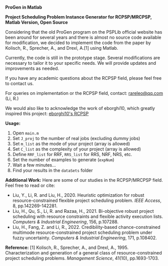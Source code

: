 **ProGen in Matlab**

**Project Scheduling Problem Instance Generator for RCPSP/MRCPSP, Matlab Version, Open Source**

Considering that the old ProGen program on the PSPLib official website has been around for several years and there is almost no source code available for modification, we decided to implement the code from the paper by Kolisch, R., Sprecher, A., and Drexl, A.[1] using Matlab.

Currently, the code is still in the prototype stage. Several modifications are necessary to tailor it to your specific needs. We will provide updates and improvements as needed.

If you have any academic questions about the RCPSP field, please feel free to contact us.

For queries on implementation or the RCPSP field, contact: rareleo@qq.com (Li, R.)

We would also like to acknowledge the work of eborghi10, which greatly inspired this project: [eborghi10's RCPSP](https://github.com/eborghi10/RCPSP)

**Usage:**
1. Open `main.m`
2. Set `J_proj` to the number of real jobs (excluding dummy jobs)
3. Set `m_list` as the mode of your project (array is allowed)
4. Set `C_list` as the complexity of your project (array is allowed)
5. Define `RRF_list` for RRF, `RRS_list` for RRS, NRF, NRS, etc.
6. Set the number of examples to generate (`expNum`)
7. Wait a few minutes...
8. Find your results in the `dataSets` folder

**Additional Work:**
Here are some of our studies in the RCPSP/MRCPSP field. Feel free to read or cite:

- Liu, Y., Li, R. and Liu, H., 2020. Heuristic optimization for robust resource-constrained flexible project scheduling problem. *IEEE Access*, 8, pp.142269-142281.
- Liu, H., Qu, S., Li, R. and Razaa, H., 2021. Bi-objective robust project scheduling with resource constraints and flexible activity execution lists. *Computers & Industrial Engineering*, 156, p.107288.
- Liu, H., Fang, Z. and Li, R., 2022. Credibility-based chance-constrained multimode resource-constrained project scheduling problem under fuzzy uncertainty. *Computers & Industrial Engineering*, 171, p.108402.

**Reference:**
[1] Kolisch, R., Sprecher, A., and Drexl, A., 1995. Characterization and generation of a general class of resource-constrained project scheduling problems. *Management Science*, 41(10), pp.1693-1703.
